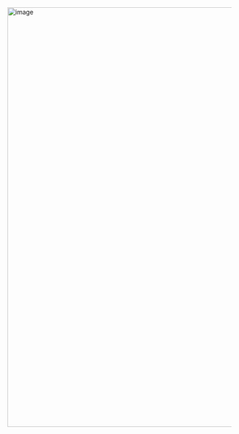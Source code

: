 <img width="1354" height="942" alt="image" src="https://github.com/user-attachments/assets/7b8a66de-7700-4b8b-8984-7c2745b7fd95" />

